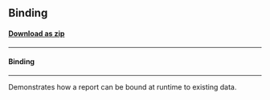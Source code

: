 ## Binding
#### [Download as zip](https://grapecity.github.io/DownGit/#/home?url=https://github.com/GrapeCity/ComponentOne-WPF-Samples/tree/master/NET_462/FlexReport/CS/Binding)
____
#### Binding
____
Demonstrates how a report can be bound at runtime to existing data.
